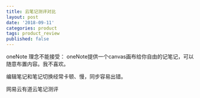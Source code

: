 ```yaml
---
title: 云笔记测评对比
layout: post
date: '2018-09-11'
categories: product
tags: product_review
published: false
---
```


oneNote
理念不能接受： 
oneNote提供一个canvas画布给你自由的记笔记，可以随意布置内容。我不喜欢。 

编辑笔记和笔记切换经常卡顿、慢，同步容易出错。 

网易云有道云笔记测评

